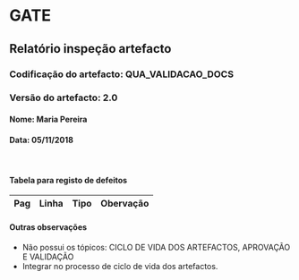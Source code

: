 # GATE
## Relatório inspeção artefacto
### Codificação do artefacto: QUA_VALIDACAO_DOCS
### Versão do artefacto: 2.0
#### Nome: Maria Pereira
#### Data: 05/11/2018

</br>

#### Tabela para registo de defeitos
|Pag|Linha|Tipo|Obervação
|:---:|:---:|:---:|---

#### Outras observações
* Não possui os tópicos: CICLO DE VIDA DOS ARTEFACTOS, APROVAÇÃO E VALIDAÇÃO
* Integrar no processo de ciclo de vida dos artefactos.

</br>
